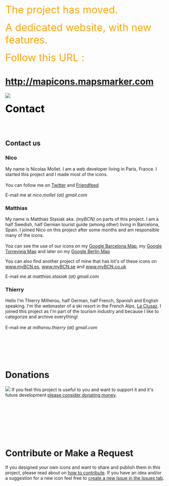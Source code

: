 <font color='orange' size='6'>The project has moved. </font><br><br><font color='orange' size='6'>A dedicated website, with new features. </font><br><br><font color='orange' size='6'>Follow this URL : </font>

<h1><a href='http://mapicons.mapsmarker.com'>http://mapicons.mapsmarker.com</a></h1>

<a href='http://mapicons.mapsmarker.com'><img src='http://google-maps-icons.googlecode.com/files/mic-smallcap.gif' /></a>

<font color='#000000' size='6'><b>Contact</b></font>

<br>
<br>
<h2>Contact us</h2>
<h3>Nico</h3>
My name is Nicolas Mollet. I am a web developer living in Paris, France. I started this project and I made most of the icons.<br>
<br>
You can follow me on <a href='http://www.twitter.com/nicomollet'>Twitter</a> and <a href='http://friendfeed.com/nicomollet'>Friendfeed</a>

E-mail me at <i>nico.mollet (at) gmail.com</i>

<h3>Matthias</h3>
My name is Matthias Stasiak aka. <i>(myBCN)</i> on parts of this project. I am a half Swedish, half German tourist guide (among other) living in Barcelona, Spain. I joined Nico on this project after some months and am responsible many of the icons.<br>
<br>
You can see the use of our icons on my <a href='http://maps.google.se/maps/ms?ie=UTF8&hl=en&msa=0&msid=100992618111608626378.00046473953c4fdfed1c7&t=h&z=14'>Google Barcelona Map</a>, my <a href='http://maps.google.se/maps/ms?ie=UTF8&hl=en&msa=0&t=h&z=10'>Google Torrevieja Map</a> and later on my <a href='http://maps.google.se/maps/ms?ie=UTF8&hl=en&msa=0&msid=100992618111608626378.00046e575cb28a0271e3f&t=h&z=13'>Google Berlin Map</a>

You can also find another project of mine that has lot's of these icons on <a href='http://www.myBCN.es/'>www.myBCN.es</a>, <a href='http://www.myBCN.se/'>www.myBCN.se</a> and <a href='http://www.myBCN.co.uk/'>www.myBCN.co.uk</a>

E-mail me at <i>matthias.stasiak (at) gmail.com</i>

<h3>Thierry</h3>
Hello I'm Thierry Milherou, half German, half French, Spanish and English speaking. I'm the webmaster of a ski resort in the French Alps, <a href='http://www.laclusaz.com'>La Clusaz</a>. I joined this project as I'm part of the tourism industry and because I like to categorize and archive everything!<br>
<br>
E-mail me at <i>milherou.thierry (at) gmail.com</i>

<br>
<br>
<BR><br>
<br>
<br>
<h1>Donations</h1>
<a href='http://code.google.com/p/google-maps-icons/wiki/Donate'><img src='https://www.paypal.com/en_US/i/btn/btn_donate_SM.gif' /></a> If you feel this project is useful to you and want to support it and it's future development <a href='Donate.md'>please consider donating money</a>.<br>
<br>
<br>
<br>
<BR><br>
<br>
<br>
<h1>Contribute or Make a Request</h1>
If you designed your own icons and want to share and publish them in this project, please read about on <a href='Contribute.md'>how to contribute</a>. If you have an idea and/or a suggestion for a new icon feel free to <a href='http://code.google.com/p/google-maps-icons/issues/entry'>create a new Issue in the Issues tab</a>.